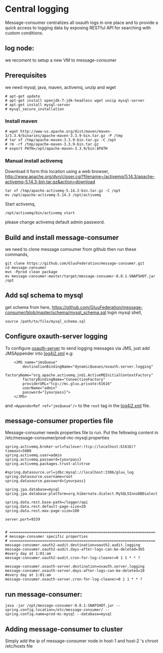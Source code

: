 # Central logging

Message-consumer centralizes all oxauth logs in one place and to provide a quick access to logging data by exposing RESTful API for searching with custom conditions.

## log node:

we recoment to setup a new VM to message-consumer

## Prerequisites

we need mysql, java, maven, activemq, unzip and wget 
```
# apt-get update
# apt-get install openjdk-7-jdk-headless wget unzip mysql-server
# apt-get install mysql-server
# mysql_secure_installation
```

### Install maven
```
# wget http://www-us.apache.org/dist/maven/maven-3/3.3.9/binaries/apache-maven-3.3.9-bin.tar.gz -P /tmp
# tar xf /tmp/apache-maven-3.3.9-bin.tar.gz -C /opt
# rm -rf /tmp/apache-maven-3.3.9-bin.tar.gz
# export PATH=/opt/apache-maven-3.3.9/bin:$PATH
```

### Manual install activemq
Download it form this location using a web browser,
http://www.apache.org/dyn/closer.cgi?filename=/activemq/5.14.3/apache-activemq-5.14.3-bin.tar.gz&action=download
```
tar xf /tmp/apache-activemq-5.14.3-bin.tar.gz -C /opt
mv /opt/apache-activemq-5.14.3 /opt/activemq
```
Start activemq,
```
/opt/activemq/bin/activemq start
```
please change activemq default admin password.


## Build and install message-consumer
we need to clone message comsumer from github then run these commands,
```
git clone https://github.com/GluuFederation/message-consumer.git
cd message-consumer
mvn -Pprod clean package
mv message-consumer-master/target/message-consumer-0.0.1-SNAPSHOT.jar /opt
```

## Add sql schema to mysql

get schema from here, https://github.com/GluuFederation/message-consumer/blob/master/schema/mysql_schema.sql
login mysql shell,

```
source /path/to/file/mysql_schema.sql
```

## Configure oxauth-server logging
To configure [oxauth-server](https://github.com/GluuFederation/oxAuth/tree/master/Server) to send logging messages via JMS, just add JMSAppender into [log4j2.xml](https://github.com/GluuFederation/oxAuth/blob/master/Server/src/main/resources/log4j2.xml) e.g:

```
    <JMS name="jmsQueue"
        destinationBindingName="dynamicQueues/oxauth.server.logging"
        factoryName="org.apache.activemq.jndi.ActiveMQInitialContextFactory"
        factoryBindingName="ConnectionFactory"
        providerURL="tcp://mc.gluu.private:61616"
        userName="admin"
        password="{yourpass}">
    </JMS>

```
and `<AppenderRef ref="jmsQueue"/>` to the `root` tag in the [log4j2.xml](https://github.com/GluuFederation/oxAuth/blob/master/Server/src/main/resources/log4j2.xml#L139) file.

## message-consumer properties file

Message-consumer needs properties file to run.
Put the fellowing content in /etc/message-consumer/prod-mc-mysql.properties 
```
spring.activemq.broker-url=failover:(tcp://localhost:61616)?timeout=5000
spring.activemq.user=admin
spring.activemq.password={yourpass}
spring.activemq.packages.trust-all=true

#spring.datasource.url=jdbc:mysql://localhost:3306/gluu_log
spring.datasource.username=root
spring.datasource.password={yourpass}

spring.jpa.database=mysql
spring.jpa.database-platform=org.hibernate.dialect.MySQL5InnoDBDialect

spring.data.rest.base-path=/logger/api
spring.data.rest.default-page-size=20
spring.data.rest.max-page-size=100

server.port=9339


# ===================================================================
# message-consumer specific properties
# ===================================================================
message-consumer.oauth2-audit.destination=oauth2.audit.logging
message-consumer.oauth2-audit.days-after-logs-can-be-deleted=365
#every day at 1:01:am
message-consumer.oauth2-audit.cron-for-log-cleaner=0 1 1 * * ?

message-consumer.oxauth-server.destination=oxauth.server.logging
message-consumer.oxauth-server.days-after-logs-can-be-deleted=10
#every day at 1:01:am
message-consumer.oxauth-server.cron-for-log-cleaner=0 1 1 * * ?
```

## run message-consumer:
```
java -jar /opt/message-consumer-0.0.1-SNAPSHOT.jar --spring.config.location=/etc/message-consumer/ --spring.config.name=prod-mc-mysql --database=mysql
```

## Adding message-consumer to cluster

Simply add the ip of message-consumer node in host-1 and host-2 's chroot /etc/hosts file
